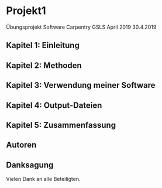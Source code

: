 # Projekt1
Übungsprojekt Software Carpentry GSLS April 2019
30.4.2019
## Kapitel 1: Einleitung

## Kapitel 2: Methoden

## Kapitel 3: Verwendung meiner Software

## Kapitel 4: Output-Dateien

## Kapitel 5: Zusammenfassung

## Autoren

## Danksagung
Vielen Dank an alle Beteiligten.
